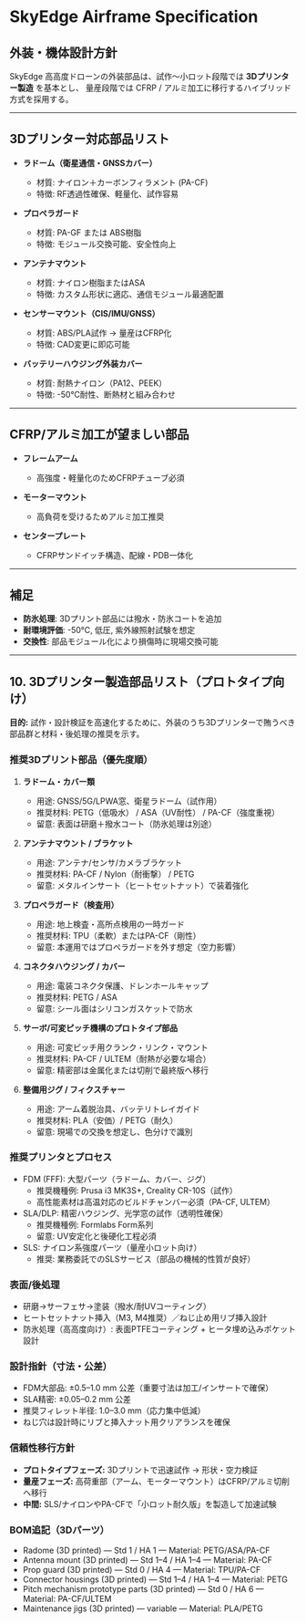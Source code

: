 # SkyEdge Airframe Specification

## 外装・機体設計方針

SkyEdge 高高度ドローンの外装部品は、試作〜小ロット段階では **3Dプリンター製造** を基本とし、
量産段階では CFRP / アルミ加工に移行するハイブリッド方式を採用する。

---

## 3Dプリンター対応部品リスト

- **ラドーム（衛星通信・GNSSカバー）**
  - 材質: ナイロン＋カーボンフィラメント (PA-CF)
  - 特徴: RF透過性確保、軽量化、試作容易

- **プロペラガード**
  - 材質: PA-GF または ABS樹脂
  - 特徴: モジュール交換可能、安全性向上

- **アンテナマウント**
  - 材質: ナイロン樹脂またはASA
  - 特徴: カスタム形状に適応、通信モジュール最適配置

- **センサーマウント（CIS/IMU/GNSS）**
  - 材質: ABS/PLA試作 → 量産はCFRP化
  - 特徴: CAD変更に即応可能

- **バッテリーハウジング外装カバー**
  - 材質: 耐熱ナイロン（PA12、PEEK）
  - 特徴: -50℃耐性、断熱材と組み合わせ

---

## CFRP/アルミ加工が望ましい部品

- **フレームアーム**
  - 高強度・軽量化のためCFRPチューブ必須

- **モーターマウント**
  - 高負荷を受けるためアルミ加工推奨

- **センタープレート**
  - CFRPサンドイッチ構造、配線・PDB一体化

---

## 補足

- **防氷処理**: 3Dプリント部品には撥水・防氷コートを追加
- **耐環境評価**: -50℃, 低圧, 紫外線照射試験を想定
- **交換性**: 部品モジュール化により損傷時に現場交換可能

---



## 10. 3Dプリンター製造部品リスト（プロトタイプ向け）

**目的:** 試作・設計検証を高速化するために、外装のうち3Dプリンターで賄うべき部品群と材料・後処理の推奨を示す。

### 推奨3Dプリント部品（優先度順）
1. **ラドーム・カバー類**
   - 用途: GNSS/5G/LPWA窓、衛星ラドーム（試作用）
   - 推奨材料: PETG（低吸水） / ASA（UV耐性） / PA-CF（強度重視）
   - 留意: 表面は研磨＋撥水コート（防氷処理は別途）

2. **アンテナマウント / ブラケット**
   - 用途: アンテナ/センサ/カメラブラケット
   - 推奨材料: PA-CF / Nylon（耐衝撃） / PETG
   - 留意: メタルインサート（ヒートセットナット）で装着強化

3. **プロペラガード（検査用）**
   - 用途: 地上検査・高所点検用の一時ガード
   - 推奨材料: TPU（柔軟）またはPA-CF（剛性）
   - 留意: 本運用ではプロペラガードを外す想定（空力影響）

4. **コネクタハウジング / カバー**
   - 用途: 電装コネクタ保護、ドレンホールキャップ
   - 推奨材料: PETG / ASA
   - 留意: シール面はシリコンガスケットで防水

5. **サーボ/可変ピッチ機構のプロトタイプ部品**
   - 用途: 可変ピッチ用クランク・リンク・マウント
   - 推奨材料: PA-CF / ULTEM（耐熱が必要な場合）
   - 留意: 精密部は金属化または切削で最終版へ移行

6. **整備用ジグ / フィクスチャー**
   - 用途: アーム着脱治具、バッテリトレイガイド
   - 推奨材料: PLA（安価）/ PETG（耐久）
   - 留意: 現場での交換を想定し、色分けで識別

### 推奨プリンタとプロセス
- FDM (FFF): 大型パーツ（ラドーム、カバー、ジグ）
  - 推奨機種例: Prusa i3 MK3S+, Creality CR-10S（試作）
  - 高性能素材は高温対応のビルドチャンバー必須（PA-CF, ULTEM）
- SLA/DLP: 精密ハウジング、光学窓の試作（透明性確保）
  - 推奨機種例: Formlabs Form系列
  - 留意: UV安定化と後硬化工程必須
- SLS: ナイロン系強度パーツ（量産小ロット向け）
  - 推奨: 業務委託でのSLSサービス（部品の機械的性質が良好）

### 表面/後処理
- 研磨→サーフェサ→塗装（撥水/耐UVコーティング）
- ヒートセットナット挿入（M3, M4推奨）／ねじ止め用リブ挿入設計
- 防氷処理（高高度向け）: 表面PTFEコーティング + ヒータ埋め込みポケット設計

### 設計指針（寸法・公差）
- FDM大部品: ±0.5–1.0 mm 公差（重要寸法は加工/インサートで確保）
- SLA精密: ±0.05–0.2 mm 公差
- 推奨フィレット半径: 1.0–3.0 mm（応力集中低減）
- ねじ穴は設計時にリブと挿入ナット用クリアランスを確保

### 信頼性移行方針
- **プロトタイプフェーズ:** 3Dプリントで迅速試作 → 形状・空力検証
- **量産フェーズ:** 高荷重部（アーム、モーターマウント）はCFRP/アルミ切削へ移行
- **中間:** SLS/ナイロンやPA-CFで「小ロット耐久版」を製造して加速試験

### BOM追記（3Dパーツ）
- Radome (3D printed) — Std 1 / HA 1 — Material: PETG/ASA/PA-CF
- Antenna mount (3D printed) — Std 1–4 / HA 1–4 — Material: PA-CF
- Prop guard (3D printed) — Std 0 / HA 4 — Material: TPU/PA-CF
- Connector housings (3D printed) — Std 1–4 / HA 1–4 — Material: PETG
- Pitch mechanism prototype parts (3D printed) — Std 0 / HA 6 — Material: PA-CF/ULTEM
- Maintenance jigs (3D printed) — variable — Material: PLA/PETG

